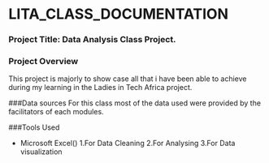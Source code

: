 # LITA_CLASS_DOCUMENTATION

### Project Title: Data Analysis Class Project.

### Project Overview
This project is majorly to show case all that i have been able to achieve during my learning in the Ladies in Tech Africa project.

###Data sources
For this class most of the data used were provided by the facilitators of each modules.

###Tools Used
- Microsoft Excel()
   1.For Data Cleaning
   2.For Analysing
   3.For Data visualization

